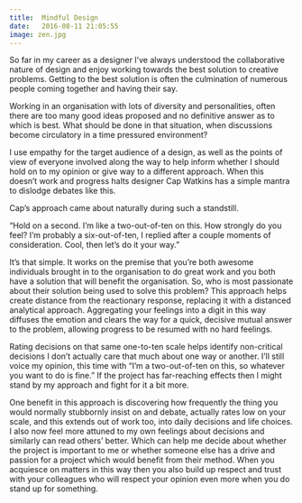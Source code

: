 ```yaml
---
title:  Mindful Design
date:   2016-08-11 21:05:55
image: zen.jpg
---
```


So far in my career as a designer I’ve always understood the collaborative nature of design and enjoy working towards the best solution to creative problems. Getting to the best solution is often the culmination of numerous people coming together and having their say. 

Working in an organisation with lots of diversity and personalities, often there are too many good ideas proposed and no definitive answer as to which is best. What should be done in that situation, when discussions become circulatory in a time pressured environment? 

I use empathy for the target audience of a design, as well as the points of view of everyone involved along the way to help inform whether I should hold on to my opinion or give way to a different approach. When this doesn’t work and progress halts designer Cap Watkins has a simple mantra to dislodge debates like this.

Cap’s approach came about naturally during such a standstill.

“Hold on a second. I’m like a two-out-of-ten on this. How strongly do you feel?
I’m probably a six-out-of-ten, I replied after a couple moments of consideration.
Cool, then let’s do it your way.”

It’s that simple. It works on the premise that you’re both awesome individuals brought in to the organisation to do great work and you both have a solution that will benefit the organisation. So, who is most passionate about their solution being used to solve this problem? This approach helps create distance from the reactionary response, replacing it with a distanced analytical approach. Aggregating your feelings into a digit in this way diffuses the emotion and clears the way for a quick, decisive mutual answer to the problem, allowing progress to be resumed with no hard feelings.

Rating decisions on that same one-to-ten scale helps identify non-critical decisions I don’t actually care that much about one way or another. I’ll still voice my opinion, this time with “I’m a two-out-of-ten on this, so whatever you want to do is fine.” If the project has far-reaching effects then l might stand by my approach and fight for it a bit more.

One benefit in this approach is discovering how frequently the thing you would normally stubbornly insist on and debate, actually rates low on your scale, and this extends out of work too, into daily decisions and life choices. I also now feel more attuned to my own feelings about decisions and similarly can read others’ better. Which can help me decide about whether the project is important to me or whether someone else has a drive and passion for a project which would benefit from their method. When you acquiesce on matters in this way then you also build up respect and trust with your colleagues who will respect your opinion even more when you do stand up for something.


<br><br>